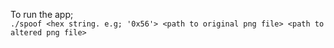 To run the app; <br/>
`./spoof <hex string. e.g; '0x56'> <path to original png file> <path to altered png file>`